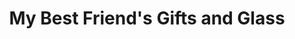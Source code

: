 ---
title: "My Best Friend's Gifts and Glass"
url: /montpelier/my-best-friends-gifts-and-glass/
shop: gift
---